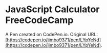 # JavaScript Calculator FreeCodeCamp

A Pen created on CodePen.io. Original URL: [https://codepen.io/jimbo9371/pen/LYpYeNd](https://codepen.io/jimbo9371/pen/LYpYeNd).



